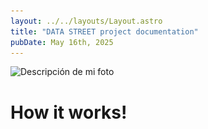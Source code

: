 ```yaml
---
layout: ../../layouts/Layout.astro
title: "DATA STREET project documentation"
pubDate: May 16th, 2025
---
```


<p>
    <img
        src="/DATA_STREET/hero-medium.webp"
        srcset="
            /DATA_STREET/hero-small.webp 400w,
            /DATA_STREET/hero-medium.webp 800w,
            /DATA_STREET/hero-large.webp 1200w
        "
        sizes="(max-width: 600px) 100vw"
        alt="Descripción de mi foto"
    />
</p>

# How it works!